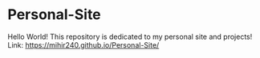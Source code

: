 # Personal-Site
Hello World! This repository is dedicated to my personal site and projects!
Link: https://mihir240.github.io/Personal-Site/
